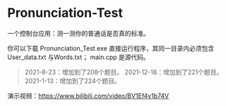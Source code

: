 # Pronunciation-Test
一个控制台应用：测一测你的普通话是否真的标准。

你可以下载 Pronunciation_Test.exe 直接运行程序，其同一目录内必须包含User_data.txt 与Words.txt；
main.cpp 是源代码。

> 2021-8-23：增加到了208个题目。
> 2021-12-18：增加到了221个题目。
> 2021-1-13：增加到了224个题目。

演示视频：https://www.bilibili.com/video/BV1Ef4y1b74V
